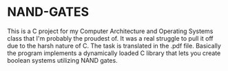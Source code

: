 # NAND-GATES
This is a C project for my Computer Architecture and Operating Systems class that I'm probably the proudest of. It was a real struggle to pull it off due to the harsh nature of C.
The task is translated in the .pdf file. Basically the program implements a dynamically loaded C library that lets you create boolean systems utilizing NAND gates.
